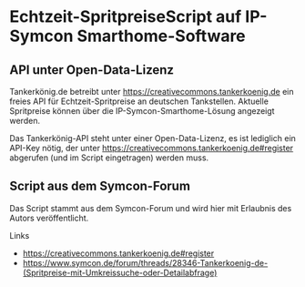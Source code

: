 # Echtzeit-SpritpreiseScript auf IP-Symcon Smarthome-Software

## API unter Open-Data-Lizenz
Tankerkönig.de betreibt unter https://creativecommons.tankerkoenig.de ein freies API für Echtzeit-Spritpreise an deutschen Tankstellen. Aktuelle Spritpreise können über die IP-Symcon-Smarthome-Lösung angezeigt werden.

Das Tankerkönig-API steht unter einer Open-Data-Lizenz, es ist lediglich ein API-Key nötig, der unter https://creativecommons.tankerkoenig.de#register abgerufen (und im Script eingetragen) werden muss.

## Script aus dem Symcon-Forum
Das Script stammt aus dem Symcon-Forum und wird hier mit Erlaubnis des Autors veröffentlicht.



Links
- https://creativecommons.tankerkoenig.de#register
- https://www.symcon.de/forum/threads/28346-Tankerkoenig-de-(Spritpreise-mit-Umkreissuche-oder-Detailabfrage)
